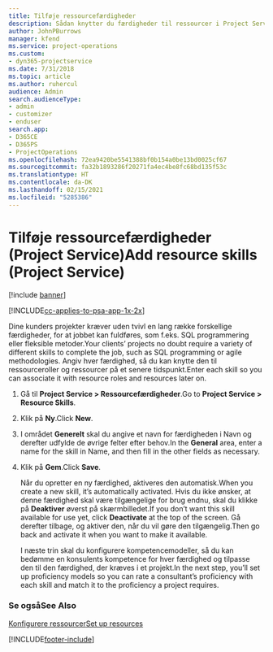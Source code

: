 ```yaml
---
title: Tilføje ressourcefærdigheder
description: Sådan knytter du færdigheder til ressourcer i Project Service
author: JohnPBurrows
manager: kfend
ms.service: project-operations
ms.custom:
- dyn365-projectservice
ms.date: 7/31/2018
ms.topic: article
ms.author: ruhercul
audience: Admin
search.audienceType:
- admin
- customizer
- enduser
search.app:
- D365CE
- D365PS
- ProjectOperations
ms.openlocfilehash: 72ea9420be5541388bf0b154a0be13bd0025cf67
ms.sourcegitcommit: fa32b1893286f20271fa4ec4be8fc68bd135f53c
ms.translationtype: HT
ms.contentlocale: da-DK
ms.lasthandoff: 02/15/2021
ms.locfileid: "5285386"
---
```

# <a name="add-resource-skills-project-service"></a><span data-ttu-id="654ec-103">Tilføje ressourcefærdigheder (Project Service)</span><span class="sxs-lookup"><span data-stu-id="654ec-103">Add resource skills (Project Service)</span></span>

[!include [banner](../includes/psa-now-project-operations.md)]

[!INCLUDE[cc-applies-to-psa-app-1x-2x](../includes/cc-applies-to-psa-app-1x-2x.md)]

<span data-ttu-id="654ec-104">Dine kunders projekter kræver uden tvivl en lang række forskellige færdigheder, for at jobbet kan fuldføres, som f.eks. SQL programmering eller fleksible metoder.</span><span class="sxs-lookup"><span data-stu-id="654ec-104">Your clients’ projects no doubt require a variety of different skills to complete the job, such as SQL programming or agile methodologies.</span></span> <span data-ttu-id="654ec-105">Angiv hver færdighed, så du kan knytte den til ressourceroller og ressourcer på et senere tidspunkt.</span><span class="sxs-lookup"><span data-stu-id="654ec-105">Enter each skill so you can associate it with resource roles and resources later on.</span></span>  
  
1. <span data-ttu-id="654ec-106">Gå til **Project Service > Ressourcefærdigheder**.</span><span class="sxs-lookup"><span data-stu-id="654ec-106">Go to **Project Service > Resource Skills**.</span></span>  
  
2. <span data-ttu-id="654ec-107">Klik på **Ny**.</span><span class="sxs-lookup"><span data-stu-id="654ec-107">Click **New**.</span></span>  
  
3. <span data-ttu-id="654ec-108">I området **Generelt** skal du angive et navn for færdigheden i Navn og derefter udfylde de øvrige felter efter behov.</span><span class="sxs-lookup"><span data-stu-id="654ec-108">In the **General** area, enter a name for the skill in Name, and then fill in the other fields as necessary.</span></span>  
  
4. <span data-ttu-id="654ec-109">Klik på **Gem**.</span><span class="sxs-lookup"><span data-stu-id="654ec-109">Click **Save**.</span></span>  
  
   <span data-ttu-id="654ec-110">Når du opretter en ny færdighed, aktiveres den automatisk.</span><span class="sxs-lookup"><span data-stu-id="654ec-110">When you create a new skill, it’s automatically activated.</span></span> <span data-ttu-id="654ec-111">Hvis du ikke ønsker, at denne færdighed skal være tilgængelige for brug endnu, skal du klikke på **Deaktiver** øverst på skærmbilledet.</span><span class="sxs-lookup"><span data-stu-id="654ec-111">If you don’t want this skill available for use yet, click **Deactivate** at the top of the screen.</span></span> <span data-ttu-id="654ec-112">Gå derefter tilbage, og aktiver den, når du vil gøre den tilgængelig.</span><span class="sxs-lookup"><span data-stu-id="654ec-112">Then go back and activate it when you want to make it available.</span></span>  
  
   <span data-ttu-id="654ec-113">I næste trin skal du konfigurere kompetencemodeller, så du kan bedømme en konsulents kompetence for hver færdighed og tilpasse den til den færdighed, der kræves i et projekt.</span><span class="sxs-lookup"><span data-stu-id="654ec-113">In the next step, you’ll set up proficiency models so you can rate a consultant’s proficiency with each skill and match it to the proficiency a project requires.</span></span>  
  
### <a name="see-also"></a><span data-ttu-id="654ec-114">Se også</span><span class="sxs-lookup"><span data-stu-id="654ec-114">See Also</span></span>  
 [<span data-ttu-id="654ec-115">Konfigurere ressourcer</span><span class="sxs-lookup"><span data-stu-id="654ec-115">Set up resources</span></span>](../psa/set-up-resources.md)


[!INCLUDE[footer-include](../includes/footer-banner.md)]